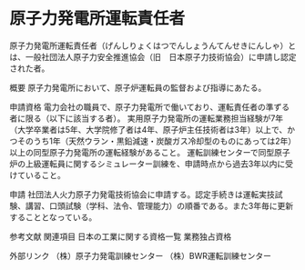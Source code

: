 # 原子力発電所運転責任者

原子力発電所運転責任者（げんしりょくはつでんしょうんてんせきにんしゃ）とは、一般社団法人原子力安全推進協会（旧　日本原子力技術協会）に申請し認定された者。

概要
原子力発電所において、原子炉運転員の監督および指導にあたる。

申請資格
電力会社の職員で、原子力発電所で働いており、運転責任者の準ずる者に限る（以下に該当する者）。
実用原子力発電所の運転業務担当経験が7年（大学卒業者は5年、大学院修了者は4年、原子炉主任技術者は3年）以上で、かつそのうち1年（天然ウラン・黒鉛減速・炭酸ガス冷却型のものにあっては2年）以上の同型原子力発電所の運転経験があること。
運転訓練センターで同型原子炉の上級運転員に関するシミュレーター訓練を、申請時点から過去3年以内に受けていること。

申請
社団法人火力原子力発電技術協会に申請する。認定手続きは運転実技試験、講習、口頭試験（学科、法令、管理能力）の順番である。また3年毎に更新することとなっている。

参考文献
関連項目
日本の工業に関する資格一覧
業務独占資格

外部リンク
（株）原子力発電訓練センター
（株）BWR運転訓練センター